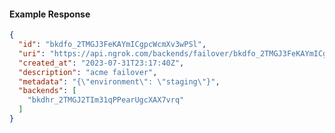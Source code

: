 <!-- Code generated for API Clients. DO NOT EDIT. -->
#### Example Response
```json
{
  "id": "bkdfo_2TMGJ3FeKAYmICgpcWcmXv3wPSl",
  "uri": "https://api.ngrok.com/backends/failover/bkdfo_2TMGJ3FeKAYmICgpcWcmXv3wPSl",
  "created_at": "2023-07-31T23:17:40Z",
  "description": "acme failover",
  "metadata": "{\"environment\": \"staging\"}",
  "backends": [
    "bkdhr_2TMGJ2TIm31qPPearUgcXAX7vrq"
  ]
}
